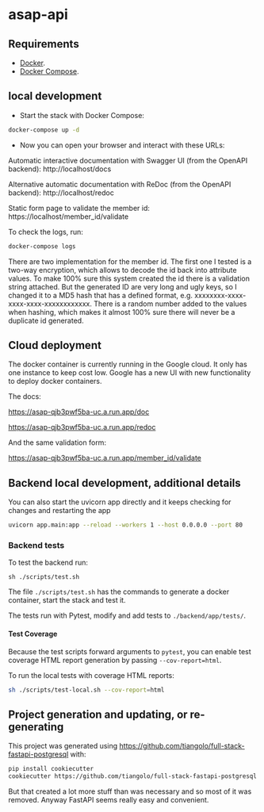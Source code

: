 # asap-api

## Requirements

* [Docker](https://www.docker.com/).
* [Docker Compose](https://docs.docker.com/compose/install/).

## local development

* Start the stack with Docker Compose:

```bash
docker-compose up -d
```

* Now you can open your browser and interact with these URLs:

Automatic interactive documentation with Swagger UI (from the OpenAPI backend): http://localhost/docs

Alternative automatic documentation with ReDoc (from the OpenAPI backend): http://localhost/redoc

Static form page to validate the member id: https://localhost/member_id/validate

To check the logs, run:

```bash
docker-compose logs
```

There are two implementation for the member id. The first one I tested is a two-way encryption, which allows to
decode the id back into attribute values. To make 100% sure this system created the id there is a validation string attached.
But the generated ID are very long and ugly keys, so I changed it to a MD5 hash that has a defined format, e.g. xxxxxxxx-xxxx-xxxx-xxxx-xxxxxxxxxxxx.
There is a random number added to the values when hashing, which makes it almost 100% sure there will never be a duplicate id generated.

## Cloud deployment

The docker container is currently running in the Google cloud. It only has one instance to keep cost low. Google has a new UI with new
functionality to deploy docker containers.

The docs:

https://asap-qjb3pwf5ba-uc.a.run.app/doc

https://asap-qjb3pwf5ba-uc.a.run.app/redoc

And the same validation form:

https://asap-qjb3pwf5ba-uc.a.run.app/member_id/validate


## Backend local development, additional details

You can also start the uvicorn app directly and it keeps checking for changes and restarting the app
```bash
uvicorn app.main:app --reload --workers 1 --host 0.0.0.0 --port 80
```

### Backend tests

To test the backend run:

```console
sh ./scripts/test.sh
```
The file `./scripts/test.sh` has the commands to generate a docker container, start the stack and test it.

The tests run with Pytest, modify and add tests to `./backend/app/tests/`.

#### Test Coverage

Because the test scripts forward arguments to `pytest`, you can enable test coverage HTML report generation by passing `--cov-report=html`.

To run the local tests with coverage HTML reports:

```Bash
sh ./scripts/test-local.sh --cov-report=html
```




## Project generation and updating, or re-generating

This project was generated using https://github.com/tiangolo/full-stack-fastapi-postgresql with:

```bash
pip install cookiecutter
cookiecutter https://github.com/tiangolo/full-stack-fastapi-postgresql
```

But that created a lot more stuff than was necessary and so most of it was removed.
Anyway FastAPI seems really easy and convenient.
